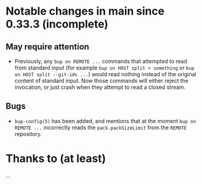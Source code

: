 Notable changes in main since 0.33.3 (incomplete)
=================================================

May require attention
---------------------

* Previously, any `bup on REMOTE ...` commands that attempted to read
  from standard input (for example `bup on HOST split < something` or
  `bup on HOST split --git-ids ...`) would read nothing instead of the
  original content of standard input.  Now those commands will either
  reject the invocation, or just crash when they attempt to read a
  closed stream.

Bugs
----

* `bup-config(5)` has been added, and mentions that at the moment `bup
  on REMOTE ...` incorrectly reads the `pack.packSizeLimit` from the
  `REMOTE` repository.

Thanks to (at least)
====================

...
